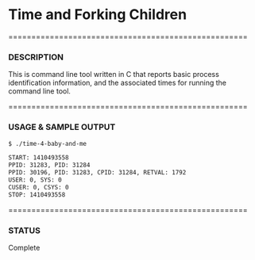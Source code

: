# Time and Forking Children

====================================================

### DESCRIPTION

This is command line tool written in C that reports basic process identification information, and the associated times for running the command line tool.

====================================================

### USAGE & SAMPLE OUTPUT
```bash
$ ./time-4-baby-and-me

START: 1410493558
PPID: 31283, PID: 31284
PPID: 30196, PID: 31283, CPID: 31284, RETVAL: 1792
USER: 0, SYS: 0
CUSER: 0, CSYS: 0
STOP: 1410493558
```

====================================================

### STATUS

Complete
